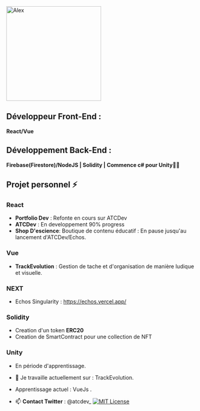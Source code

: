 <a href="https://app.daily.dev/UndersunIO">
   <img src="https://api.daily.dev/devcards/94681062fc3b4fadb2cf2fc943bfd587.png?r=9b7" width="250" alt="Alex "Undersun"/>
</a>

## Développeur Front-End :
   **React/Vue**
## Développement Back-End :
   **Firebase(Firestore)/NodeJS | Solidity | Commence c# pour Unity👨‍🎓**
                                                                                                       
 ## Projet personnel ⚡ 
### React
   - **Portfolio Dev** : Refonte en cours sur ATCDev
   - **ATCDev** : En developpement 90% progress    
   - **Shop D'escience**: Boutique de contenu éducatif : En pause jusqu'au lancement d'ATCDev/Echos.
### Vue
   - **TrackEvolution** : Gestion de tache et d'organisation de manière ludique et visuelle.
               
 ### NEXT
   - Echos Singularity : https://echos.vercel.app/
                                                                                                                        
### Solidity
   - Creation d'un token **ERC20**
   - Creation de SmartContract pour une collection de NFT 

### Unity
   - En période d'apprentissage.

                                                                                                                        
- 🔭 Je travaille actuellement sur : TrackEvolution.
- Apprentissage actuel : VueJs .                                                                                                                       
- 📫 **Contact Twitter** : @atcdev_ [![MIT License](https://img.shields.io/twitter/follow/atcdev_?style=social)]([https://choosealicense.com/licenses/mit/](https://twitter.com/atcdev_))
                 
